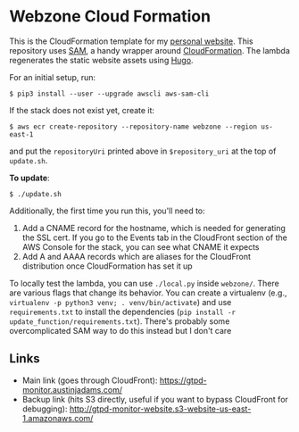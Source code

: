 Webzone Cloud Formation
=======================

This is the CloudFormation template for my [personal website][0]. This
repository uses [SAM][1], a handy wrapper around [CloudFormation][2]. The
lambda regenerates the static website assets using [Hugo][3].

For an initial setup, run:

    $ pip3 install --user --upgrade awscli aws-sam-cli

If the stack does not exist yet, create it:

    $ aws ecr create-repository --repository-name webzone --region us-east-1

and put the `repositoryUri` printed above in `$repository_uri` at the top of
`update.sh`.

**To update**:

    $ ./update.sh

Additionally, the first time you run this, you'll need to:

1. Add a CNAME record for the hostname, which is needed for generating the SSL
   cert. If you go to the Events tab in the CloudFront section of the AWS
   Console for the stack, you can see what CNAME it expects
2. Add A and AAAA records which are aliases for the CloudFront
   distribution once CloudFormation has set it up

To locally test the lambda, you can use `./local.py` inside `webzone/`. There
are various flags that change its behavior. You can create a virtualenv (e.g.,
`virtualenv -p python3 venv; . venv/bin/activate`) and use `requirements.txt`
to install the dependencies (`pip install -r update_function/requirements.txt`).
There's probably some overcomplicated SAM way to do this instead but I don't care

Links
-----

* Main link (goes through CloudFront): <https://gtpd-monitor.austinjadams.com/>
* Backup link (hits S3 directly, useful if you want to bypass CloudFront for
  debugging): <http://gtpd-monitor-website.s3-website-us-east-1.amazonaws.com/>

[0]: https://github.com/ausbin/webzone
[1]: https://aws.amazon.com/serverless/sam/
[2]: https://aws.amazon.com/cloudformation/
[3]: https://gohugo.io/
[4]: https://github.com/aws/aws-cli/issues/4947#issuecomment-586046886
